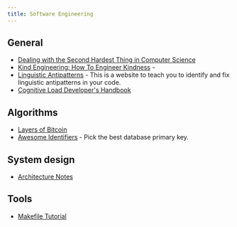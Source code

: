 ```yaml
---
title: Software Engineering
---
```


## General

- [Dealing with the Second Hardest Thing in Computer Science](https://indrajeetpatil.github.io/second-hardest-cs-thing/)
- [Kind Engineering: How To Engineer Kindness](https://kind.engineering/) -
- [Linguistic Antipatterns](https://www.linguistic-antipatterns.com/) - This is a website to teach you to identify and fix linguistic antipatterns in your code.
- [Cognitive Load Developer's Handbook](https://github.com/zakirullin/cognitive-load)

## Algorithms

- [Layers of Bitcoin](https://layers.trudi.group/)
- [Awesome Identifiers](https://adileo.github.io/awesome-identifiers/) - Pick the best database primary key.

## System design

- [Architecture Notes](https://architecturenotes.co/)

## Tools

- [Makefile Tutorial](https://makefiletutorial.com/)
